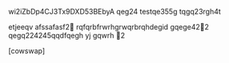
wi2iZbDp4CJ3Tx9DXD53BEbyA
qeg24
testqe355g
tqgq23rgh4t

etjeeqv
afssafasf2￑
rqfqrbfrwrhgrwqrbrqhdegid
gqege42￐2
qegq224245qqdfqegh
yj
gqwrh
￑2


[cowswap]

